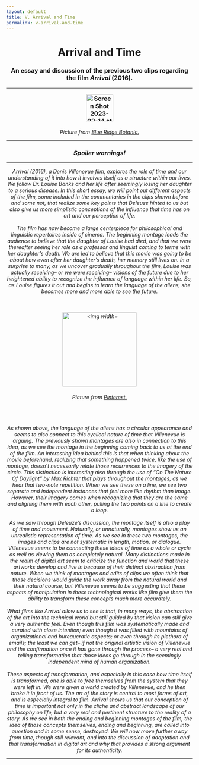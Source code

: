 ```yaml
---
layout: default
title: V. Arrival and Time
permalink: v-arrival-and-time
---
```

<!-- Add an essay or interpretive material below this line,
using HTML or markdown.  Do not modify this file above this line -->
<h1><center>Arrival and Time</center>
<h3><center>An essay and discussion of the previous two clips regarding the film <i>Arrival</i> (2016).</center>
<hr>
<p style="text-align:center;"><img width="73" alt="Screen Shot 2023-02-14 at 6 36 45 PM" src="https://user-images.githubusercontent.com/122332459/218895077-86f3c170-98ea-4b93-b802-819fe61e8277.png"></p>
<h6><center>Picture from <a href="https://www.blueridgebotanic.com/blog/florilegium">Blue Ridge Botanic.</a>
<hr>
<h3>Spoiler warnings!</h3>
<hr>
<i>Arrival</i> (2016), a Denis Villenevue film, explores the role of time and our understanding of it into how it involves itself as a structure within our lives. We follow Dr. Louise Banks and her life after seemingly losing her daughter to a serious disease. In this short essay, we will point out different aspects of the film, some included in the commentaries in the clips shown before and some not, that realize some key points that Deleuze hinted to us but also give us more simplistic conceptions of the influence that time has on art and our perception of life. 
<br>
<br>
The film has now become a large centerpiece for philosophical and linguistic repertoires inside of cinema. The beginning montage leads the audience to believe that the daughter of Louise had died, and that we were thereafter seeing her role as a professor and linguist coming to terms with her daughter's death. We are led to believe that this movie was going to be about how even after her daughter’s death, her memory still lives on. In a surprise to many, as we uncover gradually throughout the film, Louise was actually receiving– or we were receiving– visions of the future due to her heightened ability to recognize the influence of language within her life. So, as Louise figures it out and begins to learn the language of the aliens, she becomes more and more able to see the future. 
<br>
<br>
<br>
<p style="text-align:center;"><img width="200" alt="<img width="82" alt="Screen Shot 2023-03-12 at 6 49 48 PM" src="https://user-images.githubusercontent.com/122332459/224581969-13c76853-e305-4e9a-b53e-9b2a3d31f5c1.png"></p>
  <h6><center>Picture from <a href="https://www.pinterest.com/pin/476959416790757876/">Pinterest.</a></h6> 
<br>
<br>
As shown above, the language of the aliens has a circular appearance and seems to also connect to this cyclical nature of time that Villenevue is arguing. The previously shown montages are also in connection to this idea, as we see the montage in the beginning coming back to us at the end of the film. An interesting idea behind this is that when thinking about the movie beforehand, realizing that something happened twice, like the use of montage, doesn’t necessarily relate those recurrences to the imagery of the circle. This distinction is interesting also through the use of “On The Nature Of Daylight” by Max Richter that plays throughout the montages, as we hear that two-note repetition. When we see these on a line, we see two separate and independent instances that feel more like rhythm than image. However, their imagery comes when recognizing that they are the same and aligning them with each other, pulling the two points on a line to create a loop. 
<br>
<br>
As we saw through Deleuze’s discussion, the montage itself is also a play of time and movement. Naturally, or unnaturally, montages show us an unrealistic representation of time. As we see in these two montages, the images and clips are not systematic in length, motion, or dialogue. Villenevue seems to be connecting these ideas of time as a whole or cycle as well as viewing them as completely natural. Many distinctions made in the realm of digital art seem to criticize the function and world that these artworks develop and live in because of their distinct abstraction from nature. When we think of montages and edits of clips we often think that those decisions would guide the work away from the natural world and their natural course, but Villenevue seems to be suggesting that these aspects of manipulation in these technological works like film give them the ability to transform these concepts much more accurately. 
<br>
<br>
What films like <i>Arrival</i> allow us to see is that, in many ways, the abstraction of the art into the technical world but still guided by that vision can still give a very authentic feel. Even though this film was systematically made and curated with close intention; even though it was filled with mountains of organizational and bureaucratic aspects; or even through its plethora of emails; the least we can get– if not the original artistic vision of Villenevue and the confirmation once it has gone through the process– a very real and telling transformation that those ideas go through in the seemingly independent mind of human organization. 
<br>
<br>
These aspects of transformation, and especially in this case how time itself is transformed, one is able to free themselves from the system that they were left in. We were given a world created by Villenevue, and he then broke it in front of us. The art of the story is central to most forms of art, and is especially integral to film. <i>Arrival</i> shows us that our conception of time is important not only in the cliche and abstract landscape of our philosophy on life, but a very real and pertinent structure to the reality of a story. As we see in both the ending and beginning montages of the film, the idea of those concepts themselves, ending and beginning, are called into question and in some sense, destroyed. We will now move further away from time, though still relevant, and into the discussion of adaptation and that transformation in digital art and why that provides a strong argument for its authenticity. 
<hr>
